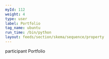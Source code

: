 ```yaml
---
myId: 112
weight: 4
type: user
label: Portfolio
tag_name: ubuntu
run_time: /bin/python
layout: feeds/section/skema/sequence/property
---
```

participant Portfolio

